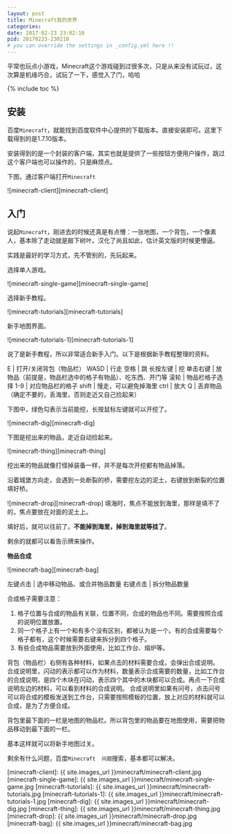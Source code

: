 ```yaml
---
layout: post
title: Minecraft我的世界
categories:
date: 2017-02-23 23:02:10
pid: 20170223-230210
# you can override the settings in _config.yml here !!
---
```

平常也玩点小游戏，Minecraft这个游戏碰到过很多次，只是从来没有试玩过，这次算是机缘巧合，试玩了一下，感觉入了门，哈哈

{% include toc %}

## 安装
百度`Minecraft`，就能找到百度软件中心提供的下载版本。直接安装即可。这里下载得到的是1.7.10版本。

安装得到的是一个封装的客户端，其实也就是提供了一些按钮方便用户操作，跳过这个客户端也可以操作的，只是麻烦点。

下图，通过客户端打开`Minecraft`

![minecraft-client][minecraft-client]

## 入门
说起`Minecraft`，刚进去的时候还真是有点懵：一张地图，一个背包，一个像素人，基本除了走动就是敲下树叶。汉化了尚且如此，估计英文版的时候更懵逼。

实践是最好的学习方式，先不管别的，先玩起来。

选择单人游戏。

![minecraft-single-game][minecraft-single-game]

选择新手教程。

![minecraft-tutorials][minecraft-tutorials]

新手地图界面。

![minecraft-tutorials-1][minecraft-tutorials-1]

说了是新手教程，所以非常适合新手入门。以下是根据新手教程整理的资料。

E      |   打开/关闭背包（物品栏）
WASD   |   行走
空格    |  跳
长按左键 | 挖
单击右键 | 放物品（前提是，物品栏选中的格子有物品）、吃东西、开门等
滚轮      | 物品栏格子选择
1-9       | 对应物品栏的格子
shift     | 慢走，可以避免掉海里
ctrl      | 放大
Q         | 丢弃物品（确定不要的，丢海里，否则走近又自己捡起来）

下图中，绿色勾表示当前能挖，长按鼠标左键就可以开挖了。

![minecraft-dig][minecraft-dig]

下图是挖出来的物品，走近自动捡起来。

![minecraft-thing][minecraft-thing]

挖出来的物品就像打怪掉装备一样，并不是每次开挖都有物品掉落。

沿着城堡方向走，会遇到一处断裂的桥，需要挖左边的泥土，右键放到断裂的位置填好桥。

![minecraft-drop][minecraft-drop]
填海时，焦点不能放到海里，那样是填不了的，焦点要放在对面的泥土上。

填好后，就可以往前了。**不能掉到海里，掉到海里就等挂了**。

剩余的就都可以看告示牌来操作。

**物品合成**

![minecraft-bag][minecraft-bag]

左键点击 | 选中移动物品、或合并物品数量
右键点击 | 拆分物品数量

合成格子需要注意：

1. 格子位置与合成的物品有关联，位置不同，合成的物品也不同。需要按照合成的说明位置放置。
2. 同一个格子上有一个和有多个没有区别，都被认为是一个。有的合成需要每个格子都有，这个时候需要右键来拆分到四个格子。
3. 有些合成物品需要放到外面使用，比如工作台、熔炉等。

背包（物品栏）右侧有各种材料，如果点击的材料需要合成，会弹出合成说明。
合成说明里，闪动的表示都可以作为材料，数量表示合成需要的数量，比如工作台的合成说明，是四个木块在闪动，表示四个其中的木块都可以合成。再点一下合成说明左边的材料，可以看到材料的合成说明。
合成说明里如果有问号，点击问号可以将合成的模板发送到工作台，只需要按照模板的位置，放上对应的材料就可以合成，是为了方便合成。

背包里最下面的一栏是地图的物品栏。所以背包里的物品要在地图使用，需要把物品移动到最下面的一栏。

基本这样就可以将新手地图过关。

剩余有什么问题，百度`Minecraft  问题`搜索，基本都可以解决。

[minecraft-client]: {{ site.images_url }}minecraft/minecraft-client.jpg
[minecraft-single-game]: {{ site.images_url }}minecraft/minecraft-single-game.jpg
[minecraft-tutorials]: {{ site.images_url }}minecraft/minecraft-tutorials.jpg
[minecraft-tutorials-1]: {{ site.images_url }}minecraft/minecraft-tutorials-1.jpg
[minecraft-dig]: {{ site.images_url }}minecraft/minecraft-dig.jpg
[minecraft-thing]: {{ site.images_url }}minecraft/minecraft-thing.jpg
[minecraft-drop]: {{ site.images_url }}minecraft/minecraft-drop.jpg
[minecraft-bag]: {{ site.images_url }}minecraft/minecraft-bag.jpg
